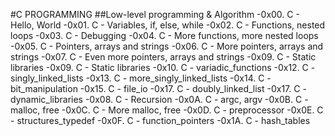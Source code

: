 #C PROGRAMMING
##Low-level programming & Algorithm
-0x00. C - Hello, World
-0x01. C - Variables, if, else, while
-0x02. C - Functions, nested loops
-0x03. C - Debugging
-0x04. C - More functions, more nested loops
-0x05. C - Pointers, arrays and strings
-0x06. C - More pointers, arrays and strings
-0x07. C - Even more pointers, arrays and strings
-0x09. C - Static libraries
-0x09. C - Static libraries
-0x10. C - variadic_functions
-0x12. C - singly_linked_lists
-0x13. C - more_singly_linked_lists
-0x14. C - bit_manipulation
-0x15. C - file_io
-0x17. C - doubly_linked_list
-0x17. C - dynamic_libraries
-0x08. C - Recursion
-0x0A. C - argc, argv
-0x0B. C - malloc, free
-0x0C. C -  More malloc, free
-0x0D. C - preprocessor
-0x0E. C - structures_typedef
-0x0F. C - function_pointers
-0x1A. C - hash_tables
